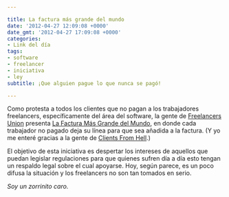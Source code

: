```yaml
---

title: La factura más grande del mundo
date: '2012-04-27 12:09:08 +0000'
date_gmt: '2012-04-27 17:09:08 +0000'
categories:
- Link del día
tags:
- software
- freelancer
- iniciativa
- ley
subtitle: ¡Que alguien pague lo que nunca se pagó!

---
```


Como protesta a todos los clientes que no pagan a los trabajadores freelancers, específicamente del área del software, la gente de [Freelancers Union](http://www.freelancersunion.org/) presenta [La Factura Más Grande del Mundo](http://www.worldslongestinvoice.com/), en donde cada trabajador no pagado deja su línea para que sea añadida a la factura. (Y yo me enteré gracias a la gente de [Clients From Hell](http://clientsfromhell.net/post/21854275582/join-the-launch-of-the-worlds-longest-invoice).)

El objetivo de esta iniciativa es despertar los intereses de aquellos que puedan legislar regulaciones para que quienes sufren día a día esto tengan un respaldo legal sobre el cual apoyarse. Hoy, según parece, es un poco difusa la situación y los freelancers no son tan tomados en serio.

_Soy un zorrinito caro._
